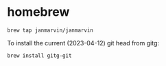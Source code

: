 # homebrew

```
brew tap janmarvin/janmarvin
```

To install the current (2023-04-12) git head from gitg:
```
brew install gitg-git
```
